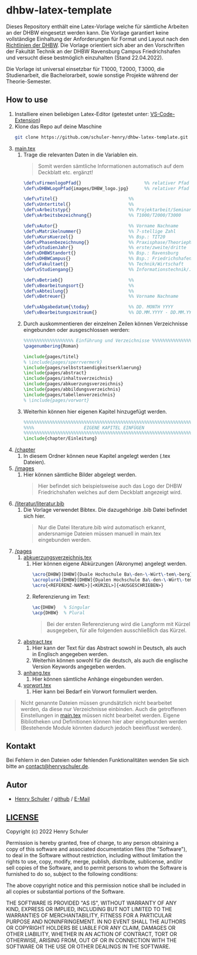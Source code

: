 # dhbw-latex-template
Dieses Repository enthält eine Latex-Vorlage welche für sämtliche Arbeiten an der DHBW eingesetzt werden kann. Die Vorlage garantiert keine vollständige Einhaltung der Anforderungen für Format und Layout nach den [Richtlinien der DHBW](https://www.ravensburg.dhbw.de/fileadmin/user_upload/Dokumente/Dokumente_fuer_Studierende/191212_Leitlinien_Praxismodule_Studien_Bachelorarbeiten.pdf).
Die Vorlage orientiert sich aber an den Vorschriften der Fakultät Technik an der DHBW Ravensburg Campus Friedrichshafen und versucht diese bestmöglich einzuhalten (Stand 22.04.2022).

Die Vorlage ist universal einsetzbar für T1000, T2000, T3000, die Studienarbeit, die Bachelorarbeit, sowie sonstige Projekte während der Theorie-Semester.

## How to use
1. Installiere einen beliebigen Latex-Editor (getestet unter: [VS-Code-Extension](https://github.com/James-Yu/LaTeX-Workshop/wiki/Install))
1. Klone das Repo auf deine Maschine
    ```sh
    git clone https://github.com/schuler-henry/dhbw-latex-template.git
    ```
1. [main.tex](main.tex)
   1. Trage die relevanten Daten in die Variablen ein.
      > Somit werden sämtliche Informationen automatisch auf dem Deckblatt etc. ergänzt!
      ```tex
      \def\vFirmenlogoPfad{}                        %% relativer Pfad Bsp.: images/Firmenlogo.png
      \def\vDHBWLogoPfad{images/DHBW_logo.jpg}      %% relativer Pfad Bsp.: images/DHBW_logo.jpg

      \def\vTitel{}                           %% 
      \def\vUntertitel{}                      %% 
      \def\vArbeitstyp{}                      %% Projektarbeit/Seminararbeit/Bachelorarbeit
      \def\vArbeitsbezeichnung{}              %% T1000/T2000/T3000

      \def\vAutor{}                           %% Vorname Nachname
      \def\vMatrikelnummer{}                  %% 7-stellige Zahl
      \def\vKursKuerzel{}                     %% Bsp.: TIT20
      \def\vPhasenbezeichnung{}               %% Praxisphase/Theoriephase
      \def\vStudienJahr{}                     %% erste/zweite/dritte
      \def\vDHBWStandort{}                    %% Bsp.: Ravensburg
      \def\vDHBWCampus{}                      %% Bsp.: Friedrichshafen
      \def\vFakultaet{}                       %% Technik/Wirtschaft
      \def\vStudiengang{}                     %% Informationstechnik/...

      \def\vBetrieb{}                         %% 
      \def\vBearbeitungsort{}                 %% 
      \def\vAbteilung{}                       %% 
      \def\vBetreuer{}                        %% Vorname Nachname

      \def\vAbgabedatum{\today}               %% DD. MONTH YYYY
      \def\vBearbeitungszeitraum{}            %% DD.MM.YYYY - DD.MM.YYYY
      ```
   1. Durch auskommentieren der einzelnen Zeilen können Verzeichnisse eingebunden oder ausgeschlossen werden:
      ```tex
      %%%%%%%%%%%%%%%%%%% Einführung und Verzeichnisse %%%%%%%%%%%%%%%%%%%
      \pagenumbering{Roman}

      \include{pages/titel}
      % \include{pages/sperrvermerk}
      \include{pages/selbststaendigkeitserklaerung}
      \include{pages/abstract}
      \include{pages/inhaltsverzeichnis}
      \include{pages/abkuerzungsverzeichnis}
      \include{pages/abbildungsverzeichnis}
      \include{pages/tabellenverzeichnis}
      % \include{pages/vorwort}
      ```
   2. Weiterhin können hier eigenen Kapitel hinzugefügt werden.
      ```tex
      %%%%%%%%%%%%%%%%%%%%%%%%%%%%%%%%%%%%%%%%%%%%%%%%%%%%%%%%%%%%%%%%%%%%
      %%%%                   EIGENE KAPITEL EINFÜGEN                  %%%%
      %%%%%%%%%%%%%%%%%%%%%%%%%%%%%%%%%%%%%%%%%%%%%%%%%%%%%%%%%%%%%%%%%%%%
      \include{chapter/Einleitung}
      ```
2. [/chapter](chapter)
   1. In diesem Ordner können neue Kapitel angelegt werden (.tex Dateien).
3. [/images](images)
   1. Hier können sämtliche Bilder abgelegt werden.
      > Hier befindet sich beispielsweise auch das Logo der DHBW Friedrichshafen welches auf dem Deckblatt angezeigt wird.
4. [/literatur/literatur.bib](literatur/literatur.bib)
   1. Die Vorlage verwendet Bibtex. Die dazugehörige .bib Datei befindet sich hier.
      > Nur die Datei literature.bib wird automatisch erkannt, andersnamige Dateien müssen manuell in main.tex eingebunden werden.
5. [/pages](pages)
   1. [abkuerzungsverzeichnis.tex](pages/abkuerzungsverzeichnis.tex)
      1. Hier können eigene Abkürzungen (Akronyme) angelegt werden.
          ```tex
          \acro{DHBW}[DHBW]{Duale Hochschule Ba\-den-\-Würt\-tem\-berg}
          \acroplural{DHBW}[DHBW]{Dualen Hochschule Ba\-den-\-Würt\-tem\-berg}
          \acro{<REFERENZ-NAME>}[<KÜRZEL>]{<AUSGESCHRIEBEN>}
          ```
      2. Referenzierung im Text:
          ```tex
          \ac{DHBW}   % Singular
          \acp{DHBW}  % Plural
          ```
          > Bei der ersten Referenzierung wird die Langform mit Kürzel ausgegeben, für alle folgenden ausschließlich das Kürzel.
   2. [abstract.tex](pages/abstract.tex)
      1. Hier kann der Text für das Abstract sowohl in Deutsch, als auch in Englisch angegeben werden.
      2. Weiterhin können sowohl für die deutsch, als auch die englische Version Keywords angegeben werden.
   3. [anhang.tex](pages/anhang.tex)
      1. Hier können sämtliche Anhänge eingebunden werden.
   4. [vorwort.tex](pages/vorwort.tex)
      1. Hier kann bei Bedarf ein Vorwort formuliert werden.

> Nicht genannte Dateien müssen grundsätzlich nicht bearbeitet werden, da diese nur Verzeichnisse einbinden.
> Auch die getroffenen Einstellungen in [main.tex](main.tex) müssen nicht bearbeitet werden.
> Eigene Bibliotheken und Definitionen können hier aber eingebunden werden (Bestehende Module könnten dadurch jedoch beeinflusst werden).

## Kontakt
Bei Fehlern in den Dateien oder fehlenden Funktionalitäten wenden Sie sich bitte an [contact@henryschuler.de](mailto:contact@henryschuler.de?subject=[GitHub]%20dhbw-latex-template).


## Autor
* [Henry Schuler](https://henryschuler.de) / [github](https://github.com/schuler-henry) / [E-Mail](mailto:contact@henryschuler.de?subject=[GitHub]%20dhbw-latex-template)

## [LICENSE](LICENSE)
Copyright (c) 2022 Henry Schuler

Permission is hereby granted, free of charge, to any person obtaining a copy
of this software and associated documentation files (the "Software"), to deal
in the Software without restriction, including without limitation the rights
to use, copy, modify, merge, publish, distribute, sublicense, and/or sell
copies of the Software, and to permit persons to whom the Software is
furnished to do so, subject to the following conditions:

The above copyright notice and this permission notice shall be included in all
copies or substantial portions of the Software.

THE SOFTWARE IS PROVIDED "AS IS", WITHOUT WARRANTY OF ANY KIND, EXPRESS OR
IMPLIED, INCLUDING BUT NOT LIMITED TO THE WARRANTIES OF MERCHANTABILITY,
FITNESS FOR A PARTICULAR PURPOSE AND NONINFRINGEMENT. IN NO EVENT SHALL THE
AUTHORS OR COPYRIGHT HOLDERS BE LIABLE FOR ANY CLAIM, DAMAGES OR OTHER
LIABILITY, WHETHER IN AN ACTION OF CONTRACT, TORT OR OTHERWISE, ARISING FROM,
OUT OF OR IN CONNECTION WITH THE SOFTWARE OR THE USE OR OTHER DEALINGS IN THE
SOFTWARE.
